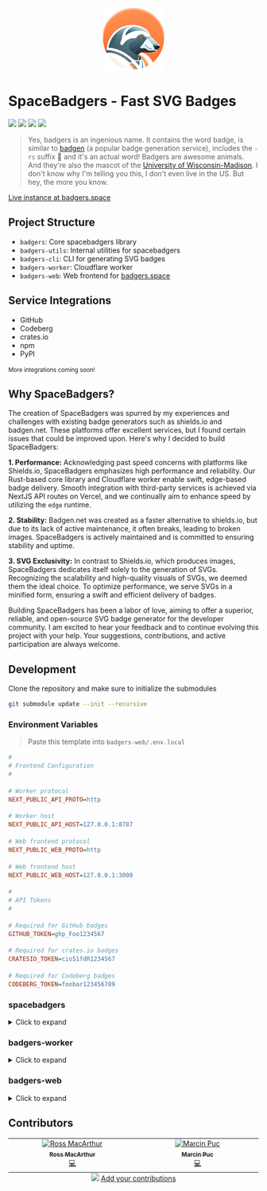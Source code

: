 <p align="center">
    <img alt="badgers.space Logo" src="./badgers-web/src/app/logo.png" width="128" height="128" />
</p>

# SpaceBadgers - Fast SVG Badges

[![](https://badgers.space/badge/live%20instance/badgers.space)](https://badgers.space)
[![](https://badgers.space/github/license/splittydev/spacebadgers)](./LICENSE)
[![](https://badgers.space/badge/crates.io/spacebadgers)](https://crates.io/crates/spacebadgers)
[![](https://badgers.space/github/checks/splittydev/spacebadgers)](https://github.com/splittydev/spacebadgers/actions)

> Yes, badgers is an ingenious name. It contains the word badge, is similar to [badgen](https://badgen.net) (a popular badge generation service), includes the `-rs` suffix 🦀 and it's an actual word! Badgers are awesome animals. And they're also the mascot of the [University of Wisconsin-Madison](https://en.wikipedia.org/wiki/Wisconsin_Badgers). I don't know why I'm telling you this, I don't even live in the US. But hey, the more you know.

[Live instance at badgers.space](https://badgers.space)

## Project Structure

- `badgers`: Core spacebadgers library
- `badgers-utils`: Internal utilities for spacebadgers
- `badgers-cli`: CLI for generating SVG badges
- `badgers-worker`: Cloudflare worker
- `badgers-web`: Web frontend for [badgers.space](https://badgers.space)

## Service Integrations

- GitHub
- Codeberg
- crates.io
- npm
- PyPI

<small>More integrations coming soon!</small>

## Why SpaceBadgers?

The creation of SpaceBadgers was spurred by my experiences and challenges with existing badge generators such as shields.io and badgen.net. These platforms offer excellent services, but I found certain issues that could be improved upon. Here's why I decided to build SpaceBadgers:

**1. Performance:** Acknowledging past speed concerns with platforms like Shields.io, SpaceBadgers emphasizes high performance and reliability. Our Rust-based core library and Cloudflare worker enable swift, edge-based badge delivery. Smooth integration with third-party services is achieved via NextJS API routes on Vercel, and we continually aim to enhance speed by utilizing the `edge` runtime.

**2. Stability:** Badgen.net was created as a faster alternative to shields.io, but due to its lack of active maintenance, it often breaks, leading to broken images. SpaceBadgers is actively maintained and is committed to ensuring stability and uptime.

**3. SVG Exclusivity:** In contrast to Shields.io, which produces images, SpaceBadgers dedicates itself solely to the generation of SVGs. Recognizing the scalability and high-quality visuals of SVGs, we deemed them the ideal choice. To optimize performance, we serve SVGs in a minified form, ensuring a swift and efficient delivery of badges.

Building SpaceBadgers has been a labor of love, aiming to offer a superior, reliable, and open-source SVG badge generator for the developer community. I am excited to hear your feedback and to continue evolving this project with your help. Your suggestions, contributions, and active participation are always welcome.

## Development

Clone the repository and make sure to initialize the submodules

```bash
git submodule update --init --recursive
```

### Environment Variables
> Paste this template into `badgers-web/.env.local`

```ini
#
# Frontend Configuration
#

# Worker protocol
NEXT_PUBLIC_API_PROTO=http

# Worker host
NEXT_PUBLIC_API_HOST=127.0.0.1:8787

# Web frontend protocol
NEXT_PUBLIC_WEB_PROTO=http

# Web frontend host
NEXT_PUBLIC_WEB_HOST=127.0.0.1:3000

#
# API Tokens
#

# Required for GitHub badges
GITHUB_TOKEN=ghp_Foo1234567

# Required for crates.io badges
CRATESIO_TOKEN=cio51fdR1234567

# Required for Codeberg badges
CODEBERG_TOKEN=foobar123456789
```

### spacebadgers
<details>
<summary>Click to expand</summary>

#### Prerequisites

- cargo

#### Running tests

```bash
cargo test -p spacebadgers
```

</details>

### badgers-worker

<details>
<summary>Click to expand</summary>

#### Prerequisites

- cargo
- yarn (preferred) or npm

#### Installing dependencies

```bash
cd badgers-worker
npm install         # If you're using npm
yarn                # If you're using yarn
```

#### Running locally

```bash
cd badgers-worker
npm run dev         # If you're using npm
yarn dev            # If you're using yarn
```

#### Deploying to Cloudflare

```bash
cd badgers-worker
npm run deploy      # If you're using npm
yarn deploy         # If you're using yarn
```

</details>

### badgers-web

<details>
<summary>Click to expand</summary>

#### Prerequisites

- yarn (preferred) or npm

#### Installing dependencies

```bash
cd badgers-web
npm install         # If you're using npm
yarn                # If you're using yarn
```

#### Running locally

```bash
cd badgers-web
npm run dev         # If you're using npm
yarn dev            # If you're using yarn
```

</details>

## Contributors

<!-- ALL-CONTRIBUTORS-LIST:START - Do not remove or modify this section -->
<!-- prettier-ignore-start -->
<!-- markdownlint-disable -->
<table>
  <tbody>
    <tr>
      <td align="center" valign="top" width="14.28%"><a href="https://github.com/rossmacarthur"><img src="https://avatars.githubusercontent.com/u/17109887?v=4?s=100" width="100px;" alt="Ross MacArthur"/><br /><sub><b>Ross MacArthur</b></sub></a><br /><a href="#code-rossmacarthur" title="Code">💻</a></td>
      <td align="center" valign="top" width="14.28%"><a href="https://tranzystorekk.codeberg.page"><img src="https://avatars.githubusercontent.com/u/5671049?v=4?s=100" width="100px;" alt="Marcin Puc"/><br /><sub><b>Marcin Puc</b></sub></a><br /><a href="#code-tranzystorekk" title="Code">💻</a></td>
    </tr>
  </tbody>
  <tfoot>
    <tr>
      <td align="center" size="13px" colspan="7">
        <img src="https://raw.githubusercontent.com/all-contributors/all-contributors-cli/1b8533af435da9854653492b1327a23a4dbd0a10/assets/logo-small.svg">
          <a href="https://all-contributors.js.org/docs/en/bot/usage">Add your contributions</a>
        </img>
      </td>
    </tr>
  </tfoot>
</table>

<!-- markdownlint-restore -->
<!-- prettier-ignore-end -->

<!-- ALL-CONTRIBUTORS-LIST:END -->
